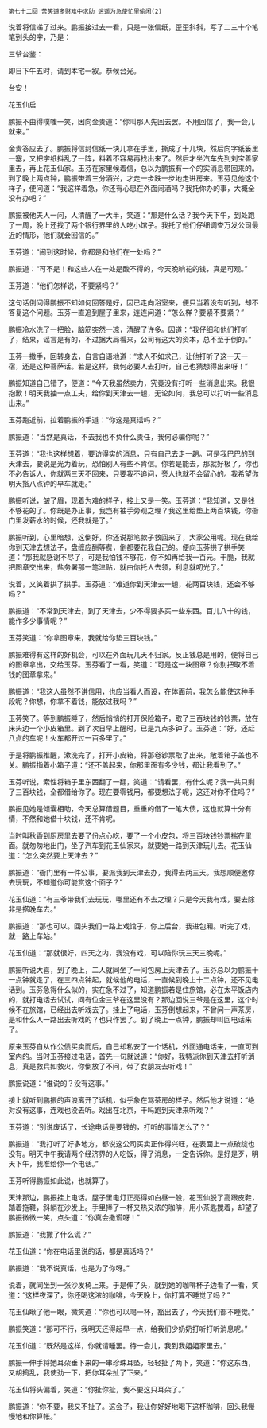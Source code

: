     第七十二回 苦笑道多财难中求助 逍遥为急使忙里偷闲(2) 

   说着将信递了过来。鹏振接过去一看，只是一张信纸，歪歪斜斜，写了二三十个笔笔到头的字，乃是：

   三爷台鉴：

   即日下午五时，请到本宅一叙。恭候台光。

   台安！

   花玉仙启

   鹏振不由得噗嗤一笑，因向金贵道：“你叫那人先回去罢。不用回信了，我一会儿就来。”

   金贵答应去了。鹏振将信封信纸一块儿拿在手里，撕成了十几块，然后向字纸篓里一塞，又把字纸抖乱了一阵，料着不容易再找出来了。然后才坐汽车先到刘宝善家里去，再上花玉仙家。玉芬在家里候着信，总以为鹏振有一个的实消息带回来的。到了晚上两点钟，鹏振带着三分酒兴，才走一步跌一步地走进房来。玉芬见他这个样子，便问道：“我这样着急，你还有心思在外面闹酒吗？我托你办的事，大概全没有办吧？”

   鹏振被他夫人一问，人清醒了一大半，笑道：“那是什么话？我今天下午，到处跑了一周，晚上还找了两个银行界里的人吃小馆子。我托了他们仔细调查万发公司最近的情形，他们就会回信的。”

   玉芬道：“闹到这时候，你都是和他们在一处吗？”

   鹏振道：“可不是！和这些人在一处是酸不得的，今天晚晌花的钱，真是可观。”

   玉芬道：“他们怎样说，不要紧吗？”

   这句话倒问得鹏振不知如何回答是好，因已走向浴室来，便只当着没有听到，却不答复这个问题。玉芬一直追到屋子里来，连连问道：“怎么样？要紧不要紧？”

   鹏振冷水洗了一把脸，脑筋突然一凉，清醒了许多。因道：“我仔细和他们打听了，结果，谣言是有的，不过据大局看来，公司有这大的资本，总不至于倒的。”

   玉芬一撒手，回转身去，自言自语地道：“求人不如求己，让他打听了这一天一宿，还是这种菩萨话。若是这样，我何必要人去打听，自己也猜想得出来呀！”

   鹏振知道自己错了，便道：“今天我虽然卖力，究竟没有打听一些消息出来。我很抱歉！明天我抽一点工夫，给你到天津去一趟，无论如何，我总可以打听一些消息出来。”

   玉芬跑近前，拉着鹏振的手道：“你这是真话吗？”

   鹏振道：“当然是真话，不去我也不负什么责任，我何必骗你呢？”

   玉芬道：“我也这样想着，要访得实的消息，只有自己去走一趟。可是我巴巴的到天津去，要说是光为着玩，恐怕别人有些不肯信。你若是能去，那就好极了，你也不必告诉人，你就两三天不回来，只要我不追问，旁人也就不会留心的。我希望你明天搭八点钟的早车就走。”

   鹏振听说，皱了眉，现着为难的样子，接上又是一笑。玉芬道：“我知道，又是钱不够花的了。你既是办正事，我岂有袖手旁观之理？我这里给垫上两百块钱，你衙门里发薪水的时候，还我就是了。”

   鹏振听到，心里暗想，这倒好，你还说那笔款子救回来了，大家公用呢。现在我给你到天津去想法子，盘缠应酬等费，倒都要花我自己的。便向玉芬拱了拱手笑道：“那我就感谢不尽了，可是我怕钱不够花，你不如再给我一百元。干脆，我就把图章交出来，盐务署那一笔津贴，就由你托人去领，利息就叨光了。”

   说着，又笑着拱了拱手。玉芬道：“难道你到天津去一趟，花两百块钱，还会不够吗？”

   鹏振道：“不常到天津去，到了天津去，少不得要多买一些东西。百儿八十的钱，能作多少事情呢？”

   玉芬笑道：“你拿图章来，我就给你垫三百块钱。”

   鹏振难得有这样的好机会，可以在外面玩几天不归家。反正钱总是用的，便将自己的图章拿出，交给玉芬。玉芬看了一看，笑道：“可是这一块图章？你别把取不着钱的图章拿来。”

   鹏振道：“我这人虽然不讲信用，也应当看人而设，在体面前，我怎么能使这种手段呢？你想，你拿不着钱，能放过我吗？”

   玉芬笑了。等到鹏振睡了，然后悄悄的打开保险箱子，取了三百块钱的钞票，放在床头边一个小皮箱里。到了次日早上醒时，已是九点多钟了。玉芬道：“好，还赶八点的车呢！火车都开过一百多里了。”

   于是将鹏振推醒，漱洗完了，打开小皮箱，将那卷钞票取了出来，敞着箱子盖也不关。鹏振指着小箱子道：“还不盖起来，你那里面有多少钱，都让我看到了。”

   玉芬听说，索性将箱子里东西翻了一翻，笑道：“请看罢，有什么呢？我一共只剩了三百块钱，全都借给你了。现在要零钱用，都要想法子呢，这还对你不住吗？”

   鹏振见她是倾囊相助，今天总算借题目，重重的借了一笔大债，这也就算十分有情，不然和她借十块钱，还不肯呢。

   当时叫秋香到厨房里去要了份点心吃，要了一个小皮包，将三百块钱钞票揣在里面。就匆匆地出门，坐了汽车到花玉仙家来，就要她一路到天津玩儿去。花玉仙道：“怎么突然要上天津去？”

   鹏振道：“衙门里有一件公事，要派我到天津去办，我得去两三天。我想顺便邀你去玩玩，不知道你可能赏这个面子？”

   花玉仙道：“有三爷带我们去玩玩，哪里还有不去之理？只是今天我有戏，要去除非是搭晚车去。”

   鹏振道：“那也可以。回头我们一路上戏馆子，你上后台，我进包厢。听完了戏，就一路上车站。”

   花玉仙道：“那就很好，四天之内，我没有戏，可以陪你玩三天三晚呢。”

   鹏振听说大喜，到了晚上，二人就同坐了一间包房上天津去了。玉芬总以为鹏振十一点钟就走了，在三四点钟起，就候他的电话，一直候到晚上十二点钟，还不见电话到。玉芬急得什么似的，实在急不过了，知道鹏振若是住旅馆，必在太平饭店内的，就打电话去试试，问有位金三爷在这里没有？那边回说三爷是在这里，这个时候不在旅馆，已经出去听戏去了。挂上了电话，玉芬倒想起来，不曾问一声茶房，是和什么人一路出去听戏的？也只作罢了。到了晚上一点钟，鹏振却叫回电话来了。

   原来玉芬自从作公债买卖而后，自己却私安了一个话机，外面通电话来，一直可到室内的。当时玉芬接过电话，首先一句就说道：“你好，我特派你到天津去打听消息，真是救兵如救火，你倒放了不问，带了女朋友去听戏！”

   鹏振说道：“谁说的？没有这事。”

   接上就听到鹏振的声浪离开了话机，似乎象在骂茶房的样子。然后他才说道：“绝对没有这事，连戏也没去听。戏出在北京，干吗跑到天津来听戏？”

   玉芬道：“别说废话了，长途电话是要钱的，打听的事情怎么了？”

   鹏振道：“我打听了好多地方，都说这公司买卖正作得兴旺，在表面上一点破绽也没有。明天中午我请两个经济界的人吃饭，得了消息，一定告诉你。是好是歹，明天下午，我准给你一个电话。”

   玉芬听得鹏振如此说，也就算了。

   天津那边，鹏振挂上电话。屋子里电灯正亮得如白昼一般，花玉仙脱了高跟皮鞋，踏着拖鞋，斜躺在沙发上。手里捧了一杯又热又浓的咖啡，用小茶匙搅着，却望了鹏振微微一笑，点头道：“你真会撒谎呀！”

   鹏振道：“我撒了什么谎？”

   花玉仙道：“你在电话里说的话，都是真话吗？”

   鹏振道：“我不说真话，也是为了你呀。”

   说着，就同坐到一张沙发椅上来。于是伸了头，就到她的咖啡杯子边看了一看，笑道：“这样夜深了，你还喝这浓的咖啡，今天晚上，你打算不睡觉了吗？”

   花玉仙瞅了他一眼，微笑道：“你也可以喝一杯，豁出去了，今天我们都不睡觉。”

   鹏振笑道：“那可不行，我明天还得起早一点，给我们少奶奶打听打听消息呢。”

   花玉仙道：“既然是这样，你就请睡罢。待一会儿，我到我姐姐家里去。”

   鹏振一伸手将她耳朵垂下来的一串珍珠耳坠，轻轻扯了两下，笑道：“你这东西，又胡捣乱，我使劲一下，把你耳朵扯了下来。”

   花玉仙将头偏着，笑道：“你扯你扯，我不要这只耳朵了。”

   鹏振道：“你不要，我又不扯了。这会子，我让你好好地喝下这杯咖啡，回头我慢慢地和你算帐。”

